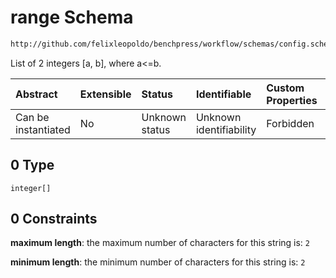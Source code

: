 # range Schema

```txt
http://github.com/felixleopoldo/benchpress/workflow/schemas/config.schema.json#/definitions/data_setup_dict/properties/seed_range/anyOf/0
```

List of 2 integers \[a, b], where a<=b.

| Abstract            | Extensible | Status         | Identifiable            | Custom Properties | Additional Properties | Access Restrictions | Defined In                                                       |
| :------------------ | :--------- | :------------- | :---------------------- | :---------------- | :-------------------- | :------------------ | :--------------------------------------------------------------- |
| Can be instantiated | No         | Unknown status | Unknown identifiability | Forbidden         | Allowed               | none                | [config.schema.json*](config.schema.json "open original schema") |

## 0 Type

`integer[]`

## 0 Constraints

**maximum length**: the maximum number of characters for this string is: `2`

**minimum length**: the minimum number of characters for this string is: `2`
